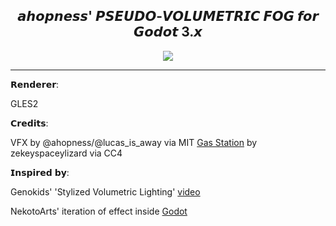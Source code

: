 <div align="center">
    <h2 align="center"> 𝙖𝙝𝙤𝙥𝙣𝙚𝙨𝙨' 𝙋𝙎𝙀𝙐𝘿𝙊-𝙑𝙊𝙇𝙐𝙈𝙀𝙏𝙍𝙄𝘾 𝙁𝙊𝙂 𝙛𝙤𝙧 𝙂𝙤𝙙𝙤𝙩 3.𝙭 </h2>
    <img src="https://github.com/Ahopness/PseudoFog/assets/56614267/ea0bc732-2766-4932-b4a2-db1130da7c51" align="center"></img>
    <br>
    <hr>
</div>

𝗥𝗲𝗻𝗱𝗲𝗿𝗲𝗿:

GLES2

𝗖𝗿𝗲𝗱𝗶𝘁𝘀:

VFX by @ahopness/@lucas_is_away via MIT
[Gas Station](https://skfb.ly/6S6xP) by zekeyspaceylizard via CC4

𝗜𝗻𝘀𝗽𝗶𝗿𝗲𝗱 𝗯𝘆:

Genokids' 'Stylized Volumetric Lighting' [video](https://youtu.be/E9aE10VHaWg)

NekotoArts' iteration of effect inside [Godot](https://youtu.be/y59QJg7yNkM)
